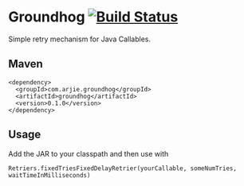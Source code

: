 # Groundhog [![Build Status](https://travis-ci.org/roshan/groundhog.svg?branch=master)](https://travis-ci.org/roshan/groundhog)

Simple retry mechanism for Java Callables.

## Maven

```
<dependency>
  <groupId>com.arjie.groundhog</groupId>
  <artifactId>groundhog</artifactId>
  <version>0.1.0</version>
</dependency>
```

## Usage

Add the JAR to your classpath and then use with 

    Retriers.fixedTriesFixedDelayRetrier(yourCallable, someNumTries, waitTimeInMilliseconds)
